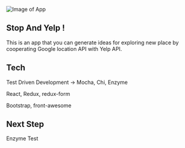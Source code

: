 ![Image of App](https://scontent.xx.fbcdn.net/t31.0-8/15325363_10211396893387241_1457536041559548465_o.jpg)

## Stop And Yelp !
This is an app that you can generate ideas for exploring new place by cooperating Google location API with Yelp API.

## Tech

Test Driven Development -> Mocha, Chi, Enzyme

React, Redux, redux-form

Bootstrap, front-awesome

## Next Step

Enzyme Test
